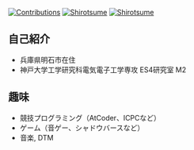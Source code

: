 [![Contributions](https://badgen.org/img/qiita/shirotsume/contributions?style=plastic)](https://qiita.com/shirotsume) [![Shirotsume](https://img.shields.io/endpoint?url=https%3A%2F%2Fatcoder-badges.now.sh%2Fapi%2Fatcoder%2Fjson%2FShirotsume)](https://atcoder.jp/users/Shirotsume) [![Shirotsume](https://img.shields.io/endpoint?url=https%3A%2F%2Fatcoder-badges.now.sh%2Fapi%2Fcodeforces%2Fjson%2FShirotsume)](https://codeforces.com/profile/Shirotsume)
## 自己紹介

- 兵庫県明石市在住
- 神戸大学工学研究科電気電子工学専攻 ES4研究室 M2

## 趣味

- 競技プログラミング（AtCoder、ICPCなど）
- ゲーム（音ゲー、シャドウバースなど）
- 音楽, DTM
